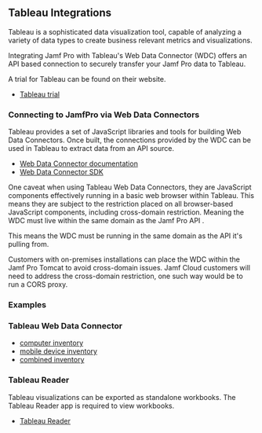 ## Tableau Integrations

Tableau is a sophisticated data visualization tool, capable of analyzing a variety of data types to create business relevant metrics and visualizations.

Integrating Jamf Pro with Tableau's Web Data Connector (WDC) offers an API based connection to securely transfer your Jamf Pro data to Tableau. 

A trial for Tableau can be found on their website.
 + [Tableau trial](https://www.tableau.com/products/trial)


### Connecting to JamfPro via Web Data Connectors

Tableau provides a set of JavaScript libraries and tools for building Web Data Connectors.  Once built, the connections provided by the WDC can be used in Tableau to extract data 
from an API source.

 + [Web Data Connector documentation](http://onlinehelp.tableau.com/current/pro/desktop/en-us/help.html#examples_web_data_connector.html%3FTocPath%3DReference%7CConnector%2520Examples%7C_____61)
 + [Web Data Connector SDK](https://tableau.github.io/webdataconnector/)

One caveat when using Tableau Web Data Connectors, they are JavaScript components effectively running in a basic web browser within Tableau.  This means they are subject to the restriction placed on all browser-based JavaScript components, including cross-domain restriction.  Meaning the WDC must live within the same domain as the Jamf Pro API .

This means the WDC must be running in the same domain as the API it's pulling from.

Customers with on-premises installations can place the WDC within the Jamf Pro Tomcat to avoid cross-domain issues.  Jamf Cloud customers will need to address the cross-domain restriction, one such way would be to run a CORS proxy. 


### Examples

### Tableau Web Data Connector
  + [computer inventory](https://github.com/jamf/TableauIntegrations/tree/master/WDCs/computer-inventory)
  + [mobile device inventory](https://github.com/jamf/TableauIntegrations/tree/master/WDCs/mobile-device-inventory)
  + [combined inventory](https://github.com/jamf/TableauIntegrations/tree/master/WDCs/combined-inventory)


### Tableau Reader
  Tableau visualizations can be exported as standalone workbooks.  The Tableau Reader app is required to view workbooks.

  + [Tableau Reader](https://www.tableau.com/products/reader)


